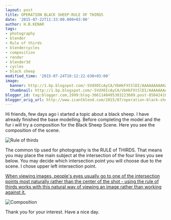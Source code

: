 ```yaml
---
layout: post
title: OPERATION BLACK SHEEP-RULE OF THIRDS
date: '2015-07-22T11:33:00.000+03:00'
author: H.B.KENAR
tags:
- photography
- blender
- Rule of thirds
- blendercycles
- composition
- render
- blender3d
- cycles
- black sheep
modified_time: '2015-07-24T10:12:22.630+03:00'
image:
  banner: http://1.bp.blogspot.com/-5VdX0IcAyCA/VbHkFXtSlDI/AAAAAAAAAKw/LnmcajLx4OI/w1024/blacksheep_ruleofthirds.jpg
  thumbnail: http://1.bp.blogspot.com/-5VdX0IcAyCA/VbHkFXtSlDI/AAAAAAAAAKw/LnmcajLx4OI/s96/blacksheep_ruleofthirds.jpg
blogger_id: tag:blogger.com,1999:blog-3661140495303223609.post-8504241053132983551
blogger_orig_url: http://www.icantblend.com/2015/07/operation-black-sheep-rule-of-thirds.html
---
```


Hi friends, few days ago i started a topic about a black sheep. I have already finished the base modelling. Before completing the model and the fur i will try a composition for the Black Sheep Scene. Here you see the composition of the scene.

![Rule of thirds](http://1.bp.blogspot.com/-5VdX0IcAyCA/VbHkFXtSlDI/AAAAAAAAAKw/LnmcajLx4OI/w1024/blacksheep_ruleofthirds.jpg)

The common tip used for photography is the RULE of THIRDS. That means you may place the main subject at the intersection of the four lines you see below. You may decide which intersection point you will choose due to the scene. I chose upper left intersection point.

[When viewing images, people's eyes usually go to one of the intersection points most naturally rather than the center of the shot - using the rule of thirds works with this natural way of viewing an image rather than working against it.](http://digital-photography-school.com/rule-of-thirds/)

![Composition](http://1.bp.blogspot.com/-FRPPp0332xM/VbAVwcyJi2I/AAAAAAAAAKQ/UbaFg6qT-RY/w1024/CompositionViewport.bmp)

Thank you for your interest. Have a nice day.
